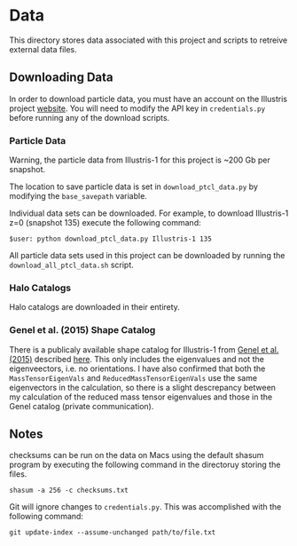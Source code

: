 # Data

This directory stores data associated with this project and scripts to retreive external data files.


## Downloading Data

In order to download particle data, you must have an account on the Illustris project [website](http://www.illustris-project.org/data/).  You will need to modify the API key in `credentials.py` before running any of the download scripts. 


### Particle Data

Warning, the particle data from Illustris-1 for this project is ~200 Gb per snapshot.

The location to save particle data is set in `download_ptcl_data.py` by modifying the `base_savepath` variable.

Individual data sets can be downloaded.  For example, to download Illustris-1 z=0 (snapshot 135) execute the following command: 

```
$user: python download_ptcl_data.py Illustris-1 135
```

All particle data sets used in this project can be downloaded by running the `download_all_ptcl_data.sh` script. 


### Halo Catalogs

Halo catalogs are downloaded in their entirety.  


### Genel et al. (2015) Shape Catalog

There is a publicaly available shape catalog for Illustris-1 from [Genel et al. (2015)](http://adsabs.harvard.edu/abs/2015arXiv150301117G) described [here](http://www.illustris-project.org/data/docs/specifications/#sec4c).  This only includes the eigenvalues and not the eigenveectors, i.e. no orientations.  I have also confirmed that both the `MassTensorEigenVals` and `ReducedMassTensorEigenVals` use the same eigenvectors in the calculation, so there is a slight descrepancy between my calculation of the reduced mass tensor eigenvalues and those in the Genel catalog (private communication).

## Notes

checksums can be run on the data on Macs using the default shasum program by executing the following command in the directoruy storing the files.  

```
shasum -a 256 -c checksums.txt
```


Git will ignore changes to `credentials.py`.  This was accomplished with the following command:

```
git update-index --assume-unchanged path/to/file.txt
```